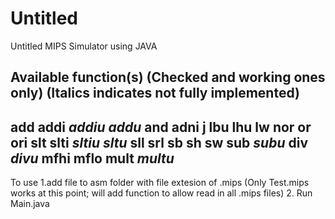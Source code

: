# Untitled
Untitled MIPS Simulator using JAVA

Available function(s) (Checked and working ones only)
(Italics indicates not fully implemented)
---
add
addi
_addiu_
_addu_
and
adni
j
lbu
lhu
lw
nor
or
ori
slt
slti
_sltiu_
_sltu_
sll
srl
sb
sh
sw
sub
_subu_
div
_divu_
mfhi
mflo
mult
_multu_
---

To use
1.add file to asm folder with file extesion of .mips
  (Only Test.mips works at this point; will add function to allow read in all .mips files)
2. Run Main.java
